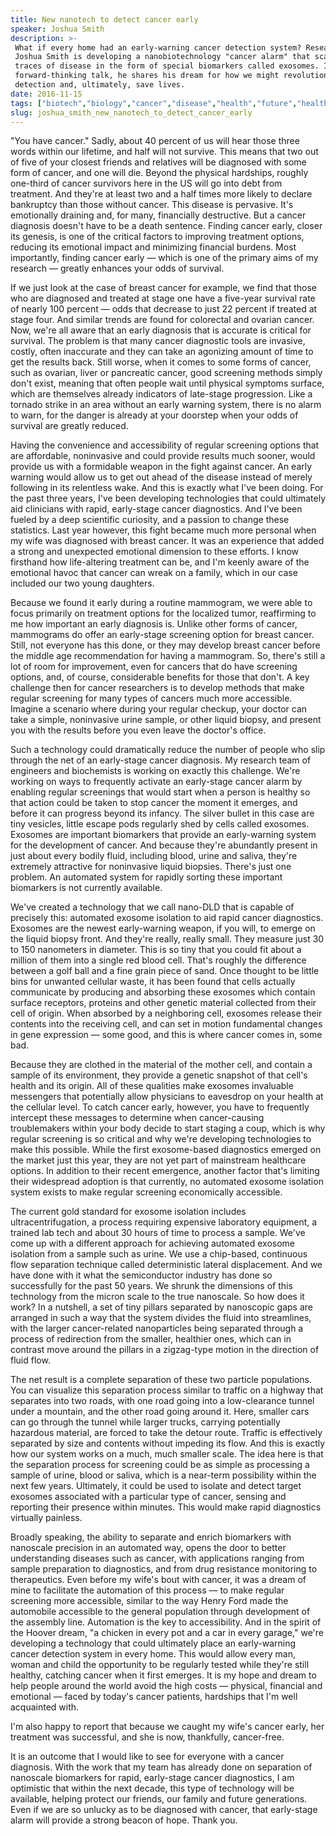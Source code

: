 ```yaml
---
title: New nanotech to detect cancer early
speaker: Joshua Smith
description: >-
 What if every home had an early-warning cancer detection system? Researcher
 Joshua Smith is developing a nanobiotechnology "cancer alarm" that scans for
 traces of disease in the form of special biomarkers called exosomes. In this
 forward-thinking talk, he shares his dream for how we might revolutionize cancer
 detection and, ultimately, save lives.
date: 2016-11-15
tags: ["biotech","biology","cancer","disease","health","future","health-care","humanity","innovation","invention","nanoscale","motivation","science","technology"]
slug: joshua_smith_new_nanotech_to_detect_cancer_early
---
```


"You have cancer." Sadly, about 40 percent of us will hear those three words within our
lifetime, and half will not survive. This means that two out of five of your closest
friends and relatives will be diagnosed with some form of cancer, and one will die. Beyond
the physical hardships, roughly one-third of cancer survivors here in the US will go into
debt from treatment. And they're at least two and a half times more likely to declare
bankruptcy than those without cancer. This disease is pervasive. It's emotionally draining
and, for many, financially destructive. But a cancer diagnosis doesn't have to be a death
sentence. Finding cancer early, closer its genesis, is one of the critical factors to
improving treatment options, reducing its emotional impact and minimizing financial
burdens. Most importantly, finding cancer early — which is one of the primary aims of my
research — greatly enhances your odds of survival.

If we just look at the case of breast cancer for example, we find that those who are
diagnosed and treated at stage one have a five-year survival rate of nearly 100 percent —
odds that decrease to just 22 percent if treated at stage four. And similar trends are
found for colorectal and ovarian cancer. Now, we're all aware that an early diagnosis that
is accurate is critical for survival. The problem is that many cancer diagnostic tools are
invasive, costly, often inaccurate and they can take an agonizing amount of time to get
the results back. Still worse, when it comes to some forms of cancer, such as ovarian,
liver or pancreatic cancer, good screening methods simply don't exist, meaning that often
people wait until physical symptoms surface, which are themselves already indicators of
late-stage progression. Like a tornado strike in an area without an early warning system,
there is no alarm to warn, for the danger is already at your doorstep when your odds of
survival are greatly reduced.

Having the convenience and accessibility of regular screening options that are affordable,
noninvasive and could provide results much sooner, would provide us with a formidable
weapon in the fight against cancer. An early warning would allow us to get out ahead of the
disease instead of merely following in its relentless wake. And this is exactly what I've
been doing. For the past three years, I've been developing technologies that could
ultimately aid clinicians with rapid, early-stage cancer diagnostics. And I've been fueled
by a deep scientific curiosity, and a passion to change these statistics. Last year
however, this fight became much more personal when my wife was diagnosed with breast
cancer. It was an experience that added a strong and unexpected emotional dimension to
these efforts. I know firsthand how life-altering treatment can be, and I'm keenly aware
of the emotional havoc that cancer can wreak on a family, which in our case included our
two young daughters.

Because we found it early during a routine mammogram, we were able to focus primarily on
treatment options for the localized tumor, reaffirming to me how important an early
diagnosis is. Unlike other forms of cancer, mammograms do offer an early-stage screening
option for breast cancer. Still, not everyone has this done, or they may develop breast
cancer before the middle age recommendation for having a mammogram. So, there's still a
lot of room for improvement, even for cancers that do have screening options, and, of
course, considerable benefits for those that don't. A key challenge then for cancer
researchers is to develop methods that make regular screening for many types of cancers
much more accessible. Imagine a scenario where during your regular checkup, your doctor
can take a simple, noninvasive urine sample, or other liquid biopsy, and present you with
the results before you even leave the doctor's office.

Such a technology could dramatically reduce the number of people who slip through the net
of an early-stage cancer diagnosis. My research team of engineers and biochemists is
working on exactly this challenge. We're working on ways to frequently activate an
early-stage cancer alarm by enabling regular screenings that would start when a person is
healthy so that action could be taken to stop cancer the moment it emerges, and before it
can progress beyond its infancy. The silver bullet in this case are tiny vesicles, little
escape pods regularly shed by cells called exosomes. Exosomes are important biomarkers
that provide an early-warning system for the development of cancer. And because they're
abundantly present in just about every bodily fluid, including blood, urine and saliva,
they're extremely attractive for noninvasive liquid biopsies. There's just one problem. An
automated system for rapidly sorting these important biomarkers is not currently
available.

We've created a technology that we call nano-DLD that is capable of precisely this:
automated exosome isolation to aid rapid cancer diagnostics. Exosomes are the newest
early-warning weapon, if you will, to emerge on the liquid biopsy front. And they're
really, really small. They measure just 30 to 150 nanometers in diameter. This is so tiny
that you could fit about a million of them into a single red blood cell. That's roughly
the difference between a golf ball and a fine grain piece of sand. Once thought to be
little bins for unwanted cellular waste, it has been found that cells actually communicate
by producing and absorbing these exosomes which contain surface receptors, proteins and
other genetic material collected from their cell of origin. When absorbed by a neighboring
cell, exosomes release their contents into the receiving cell, and can set in motion
fundamental changes in gene expression — some good, and this is where cancer comes in,
some bad.

Because they are clothed in the material of the mother cell, and contain a sample of its
environment, they provide a genetic snapshot of that cell's health and its origin. All of
these qualities make exosomes invaluable messengers that potentially allow physicians to
eavesdrop on your health at the cellular level. To catch cancer early, however, you have to
frequently intercept these messages to determine when cancer-causing troublemakers within
your body decide to start staging a coup, which is why regular screening is so critical
and why we're developing technologies to make this possible. While the first exosome-based
diagnostics emerged on the market just this year, they are not yet part of mainstream
healthcare options. In addition to their recent emergence, another factor that's limiting
their widespread adoption is that currently, no automated exosome isolation system exists
to make regular screening economically accessible.

The current gold standard for exosome isolation includes ultracentrifugation, a process
requiring expensive laboratory equipment, a trained lab tech and about 30 hours of time to
process a sample. We've come up with a different approach for achieving automated exosome
isolation from a sample such as urine. We use a chip-based, continuous flow separation
technique called deterministic lateral displacement. And we have done with it what the
semiconductor industry has done so successfully for the past 50 years. We shrunk the
dimensions of this technology from the micron scale to the true nanoscale. So how does it
work? In a nutshell, a set of tiny pillars separated by nanoscopic gaps are arranged in
such a way that the system divides the fluid into streamlines, with the larger
cancer-related nanoparticles being separated through a process of redirection from the
smaller, healthier ones, which can in contrast move around the pillars in a zigzag-type
motion in the direction of fluid flow.

The net result is a complete separation of these two particle populations. You can
visualize this separation process similar to traffic on a highway that separates into two
roads, with one road going into a low-clearance tunnel under a mountain, and the other
road going around it. Here, smaller cars can go through the tunnel while larger trucks,
carrying potentially hazardous material, are forced to take the detour route. Traffic is
effectively separated by size and contents without impeding its flow. And this is exactly
how our system works on a much, much smaller scale. The idea here is that the separation
process for screening could be as simple as processing a sample of urine, blood or saliva,
which is a near-term possibility within the next few years. Ultimately, it could be used
to isolate and detect target exosomes associated with a particular type of cancer, sensing
and reporting their presence within minutes. This would make rapid diagnostics virtually
painless.

Broadly speaking, the ability to separate and enrich biomarkers with nanoscale precision
in an automated way, opens the door to better understanding diseases such as cancer, with
applications ranging from sample preparation to diagnostics, and from drug resistance
monitoring to therapeutics. Even before my wife's bout with cancer, it was a dream of mine
to facilitate the automation of this process — to make regular screening more accessible,
similar to the way Henry Ford made the automobile accessible to the general population
through development of the assembly line. Automation is the key to accessibility. And in
the spirit of the Hoover dream, "a chicken in every pot and a car in every garage," we're
developing a technology that could ultimately place an early-warning cancer detection
system in every home. This would allow every man, woman and child the opportunity to be
regularly tested while they're still healthy, catching cancer when it first emerges. It is
my hope and dream to help people around the world avoid the high costs — physical,
financial and emotional — faced by today's cancer patients, hardships that I'm well
acquainted with.

I'm also happy to report that because we caught my wife's cancer early, her treatment was
successful, and she is now, thankfully, cancer-free.

It is an outcome that I would like to see for everyone with a cancer diagnosis. With the
work that my team has already done on separation of nanoscale biomarkers for rapid,
early-stage cancer diagnostics, I am optimistic that within the next decade, this type of
technology will be available, helping protect our friends, our family and future
generations. Even if we are so unlucky as to be diagnosed with cancer, that early-stage
alarm will provide a strong beacon of hope. Thank you.

<!--
ad_duration=3.33
comment_count=55
event="TED@IBM"
external_start_time=0
has_talk_citation=1
intro_duration=11.82
is_subtitle_required="False"
is_talk_featured="True"
language="en"
language_swap="False"
native_language="en"
number_of_related_talks=6
number_of_speakers=1
number_of_subtitled_videos=22
number_of_tags=14
number_of_talk_download_languages=22
number_of_talk_more_resources=0
number_of_talk_recommendations=1
number_of_talks_take_actions=1
post_ad_duration=0.83
published_timestamp="2017-02-08 15:58:51"
recording_date="2016-11-15"
speaker_description="Cancer fighter"
speaker_is_published=1
speaker_name="Joshua Smith"
talk_more_resources=[]
talk_name="New nanotech to detect cancer early"
talk_recommendations_blurb="Check out reading recommendations on cutting-edge cancer research, curated by Joshua Smith."
talks_tags=["biotech","biology","cancer","disease","health","future","health-care","humanity","innovation","invention","nanoscale","motivation","science","technology"]
url_audio="https://download.ted.com/talks/JoshuaSmith_2016S.mp3?apikey=acme-roadrunner"
url_photo_speaker="https://pe.tedcdn.com/images/ted/76b0d9bf1c3bb6a1d3498ffc74f89b27662e1210_254x191.jpg"
url_photo_talk="https://s3.amazonaws.com/talkstar-photos/uploads/a0cd51b0-af92-42a7-b30a-435963cf5663/JoshuaSmith_2016S-embed.jpg"
url_webpage="https://www.ted.com/talks/joshua_smith_new_nanotech_to_detect_cancer_early"
video_type_name="TED Institute Talk"
-->